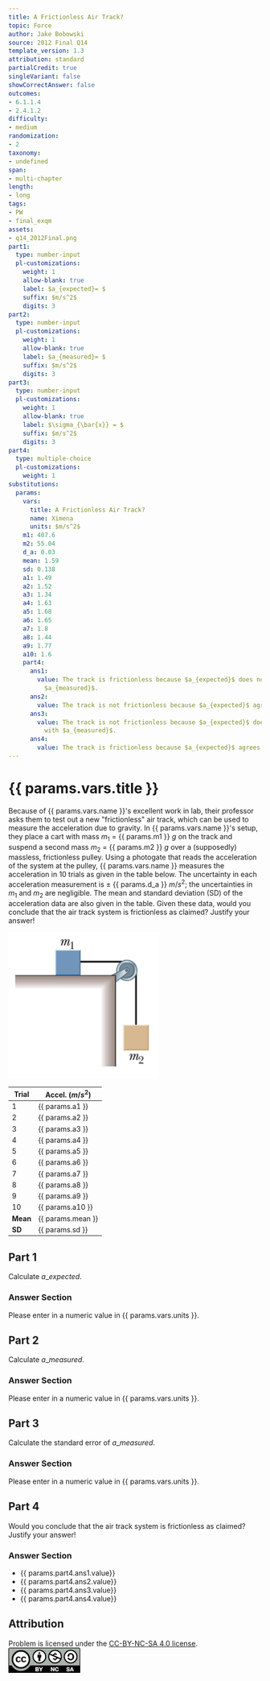 ```yaml
---
title: A Frictionless Air Track?
topic: Force
author: Jake Bobowski
source: 2012 Final Q14
template_version: 1.3
attribution: standard
partialCredit: true
singleVariant: false
showCorrectAnswer: false
outcomes:
- 6.1.1.4
- 2.4.1.2
difficulty:
- medium
randomization:
- 2
taxonomy:
- undefined
span:
- multi-chapter
length:
- long
tags:
- PW
- final_exqm
assets:
- q14_2012Final.png
part1:
  type: number-input
  pl-customizations:
    weight: 1
    allow-blank: true
    label: $a_{expected}= $
    suffix: $m/s^2$
    digits: 3
part2:
  type: number-input
  pl-customizations:
    weight: 1
    allow-blank: true
    label: $a_{measured}= $
    suffix: $m/s^2$
    digits: 3
part3:
  type: number-input
  pl-customizations:
    weight: 1
    allow-blank: true
    label: $\sigma_{\bar{x}} = $
    suffix: $m/s^2$
    digits: 3
part4:
  type: multiple-choice
  pl-customizations:
    weight: 1
substitutions:
  params:
    vars:
      title: A Frictionless Air Track?
      name: Ximena
      units: $m/s^2$
    m1: 407.6
    m2: 55.04
    d_a: 0.03
    mean: 1.59
    sd: 0.138
    a1: 1.49
    a2: 1.52
    a3: 1.34
    a4: 1.63
    a5: 1.68
    a6: 1.65
    a7: 1.8
    a8: 1.44
    a9: 1.77
    a10: 1.6
    part4:
      ans1:
        value: The track is frictionless because $a_{expected}$ does not agree with
          $a_{measured}$.
      ans2:
        value: The track is not frictionless because $a_{expected}$ agrees with $a_{measured}$.
      ans3:
        value: The track is not frictionless because $a_{expected}$ does not agree
          with $a_{measured}$.
      ans4:
        value: The track is frictionless because $a_{expected}$ agrees with $a_{measured}$.
---
```

# {{ params.vars.title }}
Because of {{ params.vars.name }}'s excellent work in lab, their professor asks them to test out a new "frictionless" air track, which can be used to measure the acceleration due to gravity.
In {{ params.vars.name }}'s setup, they place a cart with mass $m_1$ = {{ params.m1 }} $g$ on the track and suspend a second mass $m_2$ = {{ params.m2 }} $g$ over a (supposedly) massless, frictionless pulley.
Using a photogate that reads the acceleration of the system at the pulley, {{ params.vars.name }} measures the acceleration in 10 trials as given in the table below.
The uncertainty in each acceleration measurement is $\pm$ {{ params.d_a }} $m/s^2$; the uncertainties in $m_1$ and $m_2$ are negligible.
The mean and standard deviation (SD) of the acceleration data are also given in the table.
Given these data, would you conclude that the air track system is frictionless as claimed?
Justify your answer!

<img src="q14_2012Final.png" alt="Mass m one sits on a horizontal surface while mass m two is suspended over a pulley. The masses are connected by a string." width=300>

| Trial     | Accel. ($m/s^2$) |
| ----------- | ----------- |
| 1     |  {{ params.a1 }}     |
| 2   |   {{ params.a2 }}      |
| 3     |  {{ params.a3 }}     |
| 4   |   {{ params.a4 }}      |
| 5     |  {{ params.a5 }}     |
| 6   |   {{ params.a6 }}      |
| 7     |  {{ params.a7 }}     |
| 8   |   {{ params.a8 }}      |
| 9     |  {{ params.a9 }}     |
| 10   |   {{ params.a10 }}      |
| **Mean** | {{ params.mean }}      |
| **SD** | {{ params.sd }}      |

## Part 1

Calculate $a\_{expected}$.

### Answer Section

Please enter in a numeric value in {{ params.vars.units }}.

## Part 2

Calculate $a\_{measured}$.

### Answer Section

Please enter in a numeric value in {{ params.vars.units }}.

## Part 3

Calculate the standard error of $a\_{measured}$.

### Answer Section

Please enter in a numeric value in {{ params.vars.units }}.

## Part 4

Would you conclude that the air track system is frictionless as claimed? Justify your answer!

### Answer Section

- {{ params.part4.ans1.value}}
- {{ params.part4.ans2.value}}
- {{ params.part4.ans3.value}}
- {{ params.part4.ans4.value}}

## Attribution

Problem is licensed under the [CC-BY-NC-SA 4.0 license](https://creativecommons.org/licenses/by-nc-sa/4.0/).<br> ![The Creative Commons 4.0 license requiring attribution-BY, non-commercial-NC, and share-alike-SA license.](https://raw.githubusercontent.com/firasm/bits/master/by-nc-sa.png)